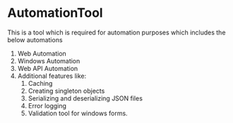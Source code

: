 # AutomationTool

This is a tool which is required for automation purposes which includes the below automations
  1. Web Automation
  2. Windows Automation
  3. Web API Automation
  4. Additional features like:
      1. Caching
      2. Creating singleton objects
      3. Serializing and deserializing JSON files
      4. Error logging
      5. Validation tool for windows forms.
